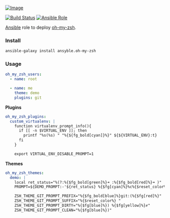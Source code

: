 [ ![Image](https://cloud.githubusercontent.com/assets/5514990/24834935/e0d1db04-1d1c-11e7-8ad0-53fd45ff13c3.png "Ansible") ](https://www.ansible.com/ "Ansible")

[![Build Status](https://travis-ci.org/ansyble/role-oh-my-zsh.svg?branch=master)](https://travis-ci.org/ansyble/role-oh-my-zsh)
[![Ansible Role](https://img.shields.io/ansible/role/16910.svg)](https://galaxy.ansible.com/ansyble/oh-my-zsh/)

[Ansible](http://www.ansible.com/home) role to deploy [oh-my-zsh](https://github.com/robbyrussell/oh-my-zsh).

### Install

```sh
ansible-galaxy install ansyble.oh-my-zsh
```

### Usage

```yml
oh_my_zsh_users:
  - name: root

  - name: me
    theme: demo
    plugins: git
```

**Plugins**
```yml
oh_my_zsh_plugins:
  custom_virtualenv: |
    function virtualenv_prompt_info(){
      if [[ -n $VIRTUAL_ENV ]]; then
        printf "%s(%s) " "%{${fg_bold[cyan]}%}" ${${VIRTUAL_ENV}:t}
      fi
    }

    export VIRTUAL_ENV_DISABLE_PROMPT=1
```

**Themes**
```yml
oh_my_zsh_themes:
  demo: |
    local ret_status="%(?:%{$fg_bold[green]%}➜ :%{$fg_bold[red]%}➜ )"
    PROMPT=${DEMO_PROMPT:-'${ret_status} %{$fg[cyan]%}%c%{$reset_color%} $(git_prompt_info)'}

    ZSH_THEME_GIT_PROMPT_PREFIX="%{$fg_bold[blue]%}git:(%{$fg[red]%}"
    ZSH_THEME_GIT_PROMPT_SUFFIX="%{$reset_color%} "
    ZSH_THEME_GIT_PROMPT_DIRTY="%{$fg[blue]%}) %{$fg[yellow]%}✗"
    ZSH_THEME_GIT_PROMPT_CLEAN="%{$fg[blue]%})"
```
